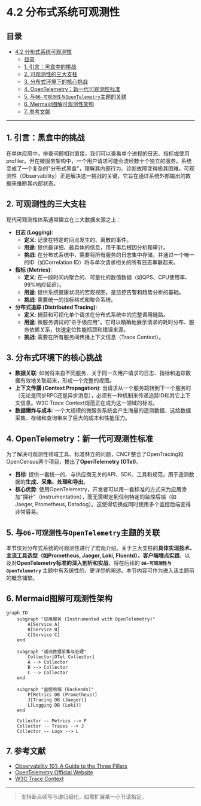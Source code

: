 # 4.2 分布式系统可观测性

## 目录

- [4.2 分布式系统可观测性](#42-分布式系统可观测性)
  - [目录](#目录)
  - [1. 引言：黑盒中的挑战](#1-引言黑盒中的挑战)
  - [2. 可观测性的三大支柱](#2-可观测性的三大支柱)
  - [3. 分布式环境下的核心挑战](#3-分布式环境下的核心挑战)
  - [4. OpenTelemetry：新一代可观测性标准](#4-opentelemetry新一代可观测性标准)
  - [5. 与`06-可观测性与OpenTelemetry`主题的关联](#5-与06-可观测性与opentelemetry主题的关联)
  - [6. Mermaid图解可观测性架构](#6-mermaid图解可观测性架构)
  - [7. 参考文献](#7-参考文献)

---

## 1. 引言：黑盒中的挑战

在单体应用中，排查问题相对直接，我们可以查看单个进程的日志、指标或使用profiler。但在微服务架构中，一个用户请求可能会流经数十个独立的服务。系统变成了一个复杂的"分布式黑盒"，理解其内部行为、诊断故障变得极其困难。可观测性（Observability）正是解决这一挑战的关键，它旨在通过系统外部输出的数据来推断其内部状态。

## 2. 可观测性的三大支柱

现代可观测性体系通常建立在三大数据来源之上：

- **日志 (Logging)**:
  - **定义**: 记录在特定时间点发生的、离散的事件。
  - **用途**: 提供最详细、最具体的信息，用于事后根因分析和审计。
  - **挑战**: 在分布式系统中，需要将所有服务的日志集中存储，并通过一个唯一的ID（如Correlation ID）将与单次请求相关的所有日志串联起来。
- **指标 (Metrics)**:
  - **定义**: 在一段时间内聚合的、可量化的数值数据（如QPS、CPU使用率、99%响应延迟）。
  - **用途**: 提供系统健康状况的宏观视图，是监控告警和趋势分析的基础。
  - **挑战**: 需要统一的指标格式和聚合系统。
- **分布式追踪 (Distributed Tracing)**:
  - **定义**: 捕获和可视化单个请求在分布式系统中的完整调用链路。
  - **用途**: 微服务调试的"杀手级应用"。它可以精确地展示请求的耗时分布、服务依赖关系，快速定位性能瓶颈和错误来源。
  - **挑战**: 需要在所有服务间传播上下文信息（Trace Context）。

## 3. 分布式环境下的核心挑战

- **数据关联**: 如何将来自不同服务、关于同一次用户请求的日志、指标和追踪数据有效地关联起来，形成一个完整的视图。
- **上下文传播 (Context Propagation)**: 当请求从一个服务跳转到下一个服务时（无论是同步RPC还是异步消息），必须有一种机制来传递追踪ID和其它上下文信息。W3C Trace Context规范正在成为这一领域的标准。
- **数据爆炸与成本**: 一个大规模的微服务系统会产生海量的遥测数据，这给数据采集、存储和查询带来了巨大的成本和性能压力。

## 4. OpenTelemetry：新一代可观测性标准

为了解决可观测性领域工具、标准林立的问题，CNCF整合了OpenTracing和OpenCensus两个项目，推出了**OpenTelemetry (OTel)**。

- **目标**: 提供一套统一的、与供应商无关的API、SDK、工具和规范，用于遥测数据的**生成、采集、处理和导出**。
- **核心优势**: 使用OpenTelemetry，开发者可以用一套标准的方式来为应用添加"探针"（instrumentation），而无需绑定到任何特定的监控后端（如Jaeger, Prometheus, Datadog）。这使得切换或同时使用多个监控后端变得非常容易。

## 5. 与`06-可观测性与OpenTelemetry`主题的关联

本节仅对分布式系统的可观测性进行了宏观介绍。关于三大支柱的**具体实现技术、主流工具选型（如Prometheus, Jaeger, Loki, Fluentd）、客户端埋点实践**，以及对**OpenTelemetry标准的深入剖析和实战**，将在后续的 **`06-可观测性与OpenTelemetry`** 主题中有系统性的、更详尽的阐述。本节内容可作为进入该主题前的概念铺垫。

## 6. Mermaid图解可观测性架构

```mermaid
graph TD
    subgraph "应用服务 (Instrumented with OpenTelemetry)"
        A[Service A]
        B[Service B]
        C[Service C]
    end

    subgraph "遥测数据采集与处理"
        Collector[OTel Collector]
        A --> Collector
        B --> Collector
        C --> Collector
    end

    subgraph "监控后端 (Backends)"
        P[Metrics DB (Prometheus)]
        J[Tracing DB (Jaeger)]
        L[Logging DB (Loki)]
    end

    Collector -- Metrics --> P
    Collector -- Traces --> J
    Collector -- Logs --> L
```

## 7. 参考文献

- [Observability 101: A Guide to the Three Pillars](https://www.honeycomb.io/blog/observability-101-blog-series)
- [OpenTelemetry Official Website](https://opentelemetry.io/)
- [W3C Trace Context](https://www.w3.org/TR/trace-context/)

---
> 支持断点续写与递归细化，如需扩展某一小节请指定。
